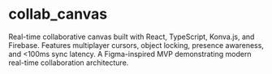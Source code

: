 # collab_canvas
Real-time collaborative canvas built with React, TypeScript, Konva.js, and Firebase. Features multiplayer cursors, object locking, presence awareness, and &lt;100ms sync latency. A Figma-inspired MVP demonstrating modern real-time collaboration architecture.
